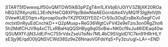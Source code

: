 $START$5fDwwxqJf5GvQMTDW5lkB3pPZgT4m1LXVbj6/iJ0iYV3ZBjXK20ROahBQ3ZIf4ynz6LL3EnN/HeCQ8XPIlp/BdwNieAEGornbXe4VyMQ1FSlgjfeIVjth0VewKUED1qm+Kproap0sx9vTKZPDXDYE0Z+Cr50u3OsjErsBeXu5egFCviImctxt0nRyuEdCnchkD++Q2pMusp+ReG36WgtCvFV42e9eTzis3on0RgZho65h2MdfCHJV9q4xCTLxRBaHqQQSHByg9q0SvBw+NK0cf9xJu46IDEaq40wQSUMXfYJjN3JdE/FnC755rVdxZseU1siNv7ML4bC9SVgldD1C7kn91HRrHLYsE3jy9E/qdO0IjQNSVCWd38Sz9eZ6NnaoVGFdsYqS+Fy3zu/ugl+LA==$END$